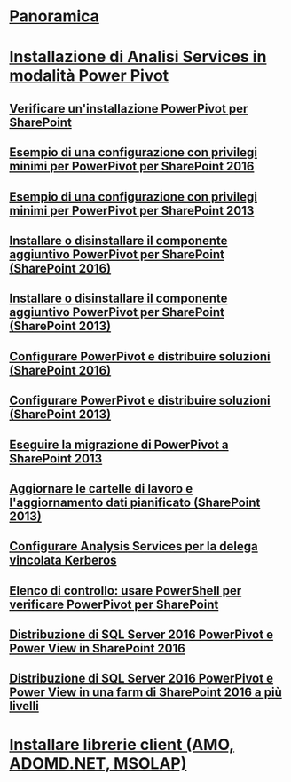 # [Panoramica](install-analysis-services.md)  
# [Installazione di Analisi Services in modalità Power Pivot](install-analysis-services-in-power-pivot-mode.md)  
## [Verificare un'installazione PowerPivot per SharePoint](verify-a-power-pivot-for-sharepoint-installation.md)  
## [Esempio di una configurazione con privilegi minimi per PowerPivot per SharePoint 2016](power-pivot-minimum-privilege-example-sharepoint-2016.md)  
## [Esempio di una configurazione con privilegi minimi per PowerPivot per SharePoint 2013](power-pivot-minimum-privilege-example-sharepoint-2013.md)  
## [Installare o disinstallare il componente aggiuntivo PowerPivot per SharePoint (SharePoint 2016)](install-or-uninstall-the-power-pivot-for-sharepoint-add-in-sharepoint-2016.md)  
## [Installare o disinstallare il componente aggiuntivo PowerPivot per SharePoint (SharePoint 2013)](install-or-uninstall-the-power-pivot-for-sharepoint-add-in-sharepoint-2013.md)  
## [Configurare PowerPivot e distribuire soluzioni (SharePoint 2016)](configure-power-pivot-and-deploy-solutions-sharepoint-2016.md)  
## [Configurare PowerPivot e distribuire soluzioni (SharePoint 2013)](configure-power-pivot-and-deploy-solutions-sharepoint-2013.md)  
## [Eseguire la migrazione di PowerPivot a SharePoint 2013](migrate-power-pivot-to-sharepoint-2013.md)  
## [Aggiornare le cartelle di lavoro e l'aggiornamento dati pianificato (SharePoint 2013)](upgrade-workbooks-and-scheduled-data-refresh-sharepoint-2013.md)  
## [Configurare Analysis Services per la delega vincolata Kerberos](configure-analysis-services-and-kerberos-constrained-delegation-kcd.md)  
## [Elenco di controllo: usare PowerShell per verificare PowerPivot per SharePoint](checklist-use-powershell-to-verify-power-pivot-for-sharepoint.md)  
## [Distribuzione di SQL Server 2016 PowerPivot e Power View in SharePoint 2016](deploying-sql-server-2016-powerpivot-and-power-view-in-sharepoint-2016.md)  
## [Distribuzione di SQL Server 2016 PowerPivot e Power View in una farm di SharePoint 2016 a più livelli](deploy-powerpivot-and-power-view-multi-tier-sharepoint-2016-farm.md)  
# [Installare librerie client (AMO, ADOMD.NET, MSOLAP)](../data-providers-used-for-analysis-services-connections.md)  
